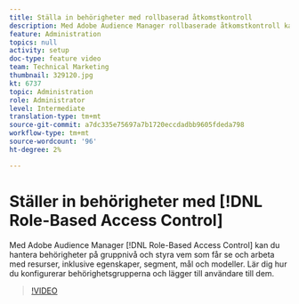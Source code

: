 ```yaml
---
title: Ställa in behörigheter med rollbaserad åtkomstkontroll
description: Med Adobe Audience Manager rollbaserade åtkomstkontroll kan du hantera behörigheter på gruppnivå och styra vem som får se och arbeta med resurser, inklusive egenskaper, segment, mål och modeller. Lär dig hur du konfigurerar behörighetsgrupperna och lägger till användare till dem.
feature: Administration
topics: null
activity: setup
doc-type: feature video
team: Technical Marketing
thumbnail: 329120.jpg
kt: 6737
topic: Administration
role: Administrator
level: Intermediate
translation-type: tm+mt
source-git-commit: a7dc335e75697a7b1720eccdadbb9605fdeda798
workflow-type: tm+mt
source-wordcount: '96'
ht-degree: 2%

---
```



# Ställer in behörigheter med [!DNL Role-Based Access Control]

Med Adobe Audience Manager [!DNL Role-Based Access Control] kan du hantera behörigheter på gruppnivå och styra vem som får se och arbeta med resurser, inklusive egenskaper, segment, mål och modeller. Lär dig hur du konfigurerar behörighetsgrupperna och lägger till användare till dem.

>[!VIDEO](https://video.tv.adobe.com/v/329120/?quality=12&learn=on)
